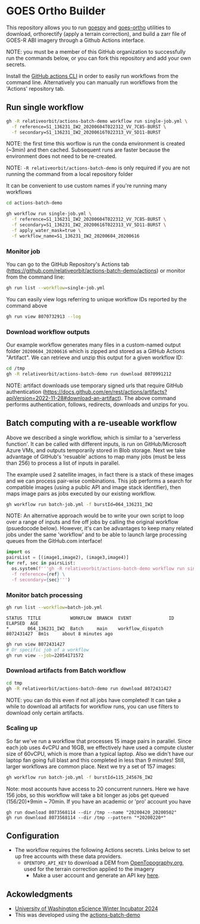 # GOES Ortho Builder
This repository allows you to run [goespy](https://github.com/spestana/goes-py) and [goes-ortho](https://github.com/spestana/goes-ortho) utilities to download, orthorectify (apply a terrain correction), and build a zarr file of GOES-R ABI imagery through a Github Actions interface.

NOTE: you must be a member of this GitHub organization to successfully run the commands below, or you can fork this repository and add your own secrets.

Install the [GitHub actions CLI](https://cli.github.com) in order to easily run workflows from the command line. Alternatively you can manually run workflows from the 'Actions' repository tab. 

## Run single workflow

```bash
gh -R relativeorbit/actions-batch-demo workflow run single-job.yml \
  -f reference=S1_136231_IW2_20200604T022312_VV_7C85-BURST \
  -f secondary=S1_136231_IW2_20200616T022313_VV_5D11-BURST
```

NOTE: the first time this worflow is run the conda environment is created (~3min) and then cached. Subsequent runs are faster because the environment does not need to be re-created.

NOTE: `-R relativeorbit/actions-batch-demo` is only required if you are not running the command from a local repository folder

It can be convenient to use custom names if you're running many workflows

```bash
cd actions-batch-demo

gh workflow run single-job.yml \
  -f reference=S1_136231_IW2_20200604T022312_VV_7C85-BURST \
  -f secondary=S1_136231_IW2_20200616T022313_VV_5D11-BURST \
  -f apply_water_mask=true \
  -f workflow_name=S1_136231_IW2_20200604_20200616
```

### Monitor job

You can go to the GitHub Repository's Actions tab (https://github.com/relativeorbit/actions-batch-demo/actions) or monitor from the command line:
```bash
gh run list --workflow=single-job.yml
```

You can easily view logs referring to unique workflow IDs reported by the command above

```bash
gh run view 8070732913 --log 
```

### Download workflow outputs

Our example workflow generates many files in a custom-named output folder `20200604_20200616` which is zipped and stored as a GitHub Actions "Artifact". We can retrieve and unzip this output for a given workflow ID: 

```bash
cd /tmp
gh -R relativeorbit/actions-batch-demo run download 8070991212
```

NOTE: artifact downloads use temporary signed urls that require GitHub authentication (https://docs.github.com/en/rest/actions/artifacts?apiVersion=2022-11-28#download-an-artifact). The above command performs authentication, follows, redirects, downloads and unzips for you.


## Batch computing with a re-useable workflow

Above we described a single workflow, which is similar to a 'serverless function'. It can be called with different inputs, is run on GitHub/Microsoft Azure VMs, and outputs temporarily stored in Blob storage. Next we take advantage of GitHub's 'resuable' actions to map many jobs (must be less than 256) to process a list of inputs in parallel.

The example used 2 satellite images, in fact there is a stack of these images and we can process pair-wise combinations. This job performs a search for compatible images (using a public API and image stack identifier), then maps image pairs as jobs executed by our existing workflow.

```bash
gh workflow run batch-job.yml -f burstId=064_136231_IW2
```

NOTE: An alternative approach would be to write your own script to loop over a range of inputs and fire off jobs by calling the original workflow (psuedocode below). However, it's can be advantages to keep many related jobs under the same 'workflow' and to be able to launch large processing queues from the GitHub.com interface!

```python
import os
pairsList = [(image1,image2), (image3,image4)]
for ref, sec in pairsList:
  os.system(f'''gh -R relativeorbit/actions-batch-demo workflow run single-job.yml \
  -f reference={ref} \
  -f secondary={sec}''')
```

### Monitor batch processing

```bash
gh run list --workflow=batch-job.yml
```

```
STATUS  TITLE           WORKFLOW  BRANCH  EVENT              ID          ELAPSED  AGE                 
*       064_136231_IW2  Batch     main    workflow_dispatch  8072431427  8m1s     about 8 minutes ago
```

```bash
gh run view 8072431427
# Or specific job of a workflow
gh run view --job=22054171572
```

### Download artifacts from Batch workflow 

```bash
cd tmp
gh -R relativeorbit/actions-batch-demo run download 8072431427 
```

NOTE: you can do this even if not all jobs have completed! It can take a while to download all artifacts for workflow runs, you can use filters to download only certain artifacts.


### Scaling up

So far we've run a workflow that processes 15 image pairs in parallel. Since each job uses 4vCPU and 16GB, we effectively have used a compute cluster size of 60vCPU, which is more than a typical laptop. Also we didn't have our laptop fan going full blast and this completed in less than 9 minutes! Still, larger workflows are common place. Next we try a set of 157 images:

```bash
gh workflow run batch-job.yml -f burstId=115_245676_IW2
```

Note: most accounts have access to 20 concurrent runners. Here we have 156 jobs, so this workflow will take a bit longer as jobs get queued (156/20)*9min ~ 70min. If you have an academic or 'pro' account you have 


```
gh run download 8073568114 --dir /tmp --name "20200420_20200502"
gh run download 8073568114 --dir /tmp --pattern "*20200220*"
```

## Configuration

* The workflow requires the following Actions secrets. Links below to set up free accounts with these data providers.
  * `OPENTOPO_API_KEY` to download a DEM from [OpenTopography.org](https://www.opentopography.org/), used for the terrain correction applied to the imagery
    * Make a user account and generate an API key [here](https://portal.opentopography.org/requestService?service=api).


## Ackowledgments
* [University of Washington eScience Winter Incubator 2024](https://escience.washington.edu/incubator-24-glacial-lakes/)
* This was developed using the [actions-batch-demo](https://github.com/relativeorbit/actions-batch-demo)
